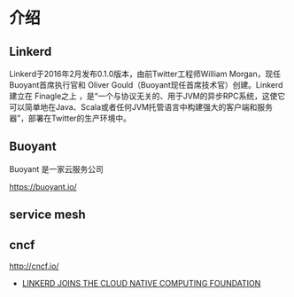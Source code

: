 # 介绍

## Linkerd

Linkerd于2016年2月发布0.1.0版本，由前Twitter工程师William Morgan，现任Buoyant首席执行官和 Oliver Gould（Buoyant现任首席技术官）创建。Linkerd建立在 Finagle之上 ，是“一个与协议无关的、用于JVM的异步RPC系统，这使它可以简单地在Java、Scala或者任何JVM托管语言中构建强大的客户端和服务器”，部署在Twitter的生产环境中。

## Buoyant

Buoyant 是一家云服务公司

https://buoyant.io/

## service mesh

## cncf

http://cncf.io/

- [LINKERD JOINS THE CLOUD NATIVE COMPUTING FOUNDATION](https://buoyant.io/2017/01/23/linkerd-joins-the-cloud-native-computing-foundation/)